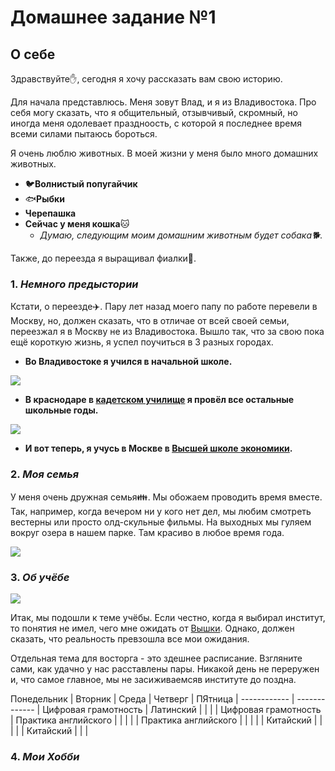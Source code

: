 # Домашнее задание №1
## **О себе** 
Здравствуйте:raised_hand:, сегодня я хочу рассказать вам свою историю.

Для начала представлюсь. Меня зовут Влад, и я из Владивостока. Про себя могу сказать, что я общительный, отзывчивый, скромный, но иногда меня одолевает праздноость, с которой я последнее время всеми силами пытаюсь бороться.

Я очень люблю животных. В моей жизни у меня было много домашних животных.
* :bird:**Волнистый попугайчик**
* :fish:**Рыбки**
* **Черепашка**
* **Сейчас у меня кошка**:cat:
  * *Думаю, следующим моим домашним животным будет собака:dog2:.*
  
Также, до переезда я выращивал фиалки:cherry_blossom:.
### 1. *Немного предыстории*
Кстати, о переезде:airplane:. Пару лет назад моего папу по работе перевели в Москву, но, должен сказать, что в отличае от всей своей семьи, переезжал я в Москву не из Владивостока. Вышло так, что за свою пока ещё короткую жизнь, я успел поучиться в 3 разных городах.
* **Во Владивостоке я учился в начальной школе.** 

![](http://hobbi.ancomi.ru/images/stories/virtuemart/product/zolotoj-most-40-50.jpg)

* **В краснодаре в [кадетском училище](http://www.kpku.edumil.ru/ "Если честно, лучше бы я продолжил учиться в школе") я провёл все остальные школьные годы.**

![](http://caucasusinfo.ru/uploads/posts/2017-06/thumbs/v-krasnodarskom-prezidentskom-kadetskom-uchilische-proshel-pervyy-vypusk-uchaschihsya_1.jpeg)

* **И вот теперь, я учусь в Москве в [Высшей школе экономики](https://www.hse.ru/ba/lang/ "Ссылка на сайт моей образовательной программы").**
### 2. *Моя семья*
У меня очень дружная семья:family:. Мы обожаем проводить время вместе. Так, например, когда вечером ни у кого нет дел, мы любим смотреть вестерны или просто олд-скульные фильмы. На выходных мы гуляем вокруг озера в нашем парке. Там красиво в любое время года.

![](http://s3-eu-central-1.amazonaws.com/uv-kurier/uploads/2015/06/6bcccafc878649af9e9dc44fad5c6830_w960_h2048-300x200.jpg)

### 3. *Об учёбе*

![](http://publishernews.ru/images/PressReleases/press_r_07A1A62B-9AEF-41AE-89FB-3B802AC92E4A.jpg)

Итак, мы подошли к теме учёбы. Если честно, когда я выбирал институт, то понятия не имел, чего мне ожидать от [Вышки](https://www.hse.ru/ "Ссылка на офф сайт"). Однако, должен сказать, что реальность превзошла все мои ожидания.

Отдельная тема для восторга - это здешнее расписание. Взгляните сами, как удачно у нас расставлены пары. Никакой день не переружен и, что самое главное, мы не засиживаемсяв институте до поздна.

Понедельник | Вторник | Среда | Четверг | ПЯтница |
------------ | -------------
 | Цифровая грамотность | Латинский |  |  | 
 | Цифровая грамотность | Практика английского |  |  | 
 |  | Практика английского |  |  | 
 |  | Китайский |  |  | 
 |  | Китайский |  |  | 

### 4. *Мои Хобби*
